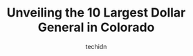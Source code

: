 ---
layout: ampstory
image: https://i0.wp.com/www.depkes.org/wp-content/uploads/2023/06/dollar-general-0-in-colorado-1685968258.jpeg?resize=640,853
author: techidn
featured: false
description: Discover the impressive array of Dollar General options in Colorado, where you can find 10 of the largest Dollar General establishments in the area. From renowned classics to hidden gems, Co
title: Unveiling the 10 Largest Dollar General in Colorado
cover:
   title: Unveiling the 10 Largest Dollar General in Colorado
   subtitle: Rickpate
   background: https://www.depkes.org/wp-content/uploads/2023/06/dollar-general-0-in-colorado-1685968258.jpeg

pages: 
 - layout: thirds
   top: <h1>#1 Dollar General</h1>
   bottom: "<p>The aisles here always seem disorganized and messy. There was even a spill in the middle of the aisle but with only one worker nobody could clean it up. The line was long</p>"
   background: https://www.depkes.org/wp-content/uploads/2023/06/dollar-general-1-in-colorado-1685968258.jpeg
   backgroundblur: true
 - layout: thirds
   top: <h1>#2 Dollar General</h1>
   bottom: "<p>5300 Sheridan Boulevard, Arvada, CO 80002, United States</p>"
   background: https://www.depkes.org/wp-content/uploads/2023/06/dollar-general-2-in-colorado-1685968259.jpeg
   cta:
      link: https://www.depkes.org/blog/unveiling-the-10-largest-dollar-general-in-colorado/
      text: Unveiling the 10 Largest Dollar General in Colorado
 - layout: thirds
   top: <h1>#3 Dollar General</h1>
   bottom: "<p>1355 S Sheridan Blvd, Lakewood, CO 80232, United States</p>"
   background: https://www.depkes.org/wp-content/uploads/2023/06/dollar-general-3-in-colorado-1685968260.jpeg
   cta:
      link: https://www.depkes.org/blog/unveiling-the-10-largest-dollar-general-in-colorado/
      text: Unveiling the 10 Largest Dollar General in Colorado
 - layout: thirds
   top: <h1>#4 Dollar General</h1>
   bottom: "<p>2417 S Prairie Ave, Pueblo, CO 81005, United States</p>"
   background: https://images.unsplash.com/photo-1602536052359-ef94c21c5948?ixlib=rb-4.0.3&ixid=MnwxMjA3fDB8MHxwaG90by1wYWdlfHx8fGVufDB8fHx8&auto=format&fit=crop&w=640&h=853&q=80
   cta:
      link: https://www.depkes.org/blog/unveiling-the-10-largest-dollar-general-in-colorado/
      text: Unveiling the 10 Largest Dollar General in Colorado
 - layout: thirds
   top: <h1>#5 Dollar General</h1>
   bottom: "<p>1785 S 8th St E, Colorado Springs, CO 80905, United States</p>"
   background: https://images.unsplash.com/photo-1489694553447-4c9339da310d?ixlib=rb-4.0.3&ixid=MnwxMjA3fDB8MHxwaG90by1wYWdlfHx8fGVufDB8fHx8&auto=format&fit=crop&w=640&h=853&q=80
   cta:
      link: https://www.depkes.org/blog/unveiling-the-10-largest-dollar-general-in-colorado/
      text: Unveiling the 10 Largest Dollar General in Colorado
 - layout: thirds
   top: <h1>#6 Dollar General</h1>
   bottom: "<p>1740 S Broad St Unit C, Milliken, CO 80543, United States</p>"
   background: https://images.unsplash.com/photo-1536745287225-21d689278fd1?ixlib=rb-4.0.3&ixid=MnwxMjA3fDB8MHxwaG90by1wYWdlfHx8fGVufDB8fHx8&auto=format&fit=crop&w=640&h=853&q=80
   cta:
      link: https://www.depkes.org/blog/unveiling-the-10-largest-dollar-general-in-colorado/
      text: Unveiling the 10 Largest Dollar General in Colorado
 - layout: thirds
   top: <h1>#7 Dollar General</h1>
   bottom: "<p>8495 N Pecos St, Federal Heights, CO 80260, United States</p>"
   background: https://images.unsplash.com/photo-1552083974-186346191183?ixlib=rb-4.0.3&ixid=MnwxMjA3fDB8MHxwaG90by1wYWdlfHx8fGVufDB8fHx8&auto=format&fit=crop&w=640&h=853&q=80
   cta:
      link: https://www.depkes.org/blog/unveiling-the-10-largest-dollar-general-in-colorado/
      text: Unveiling the 10 Largest Dollar General in Colorado
 - layout: thirds
   middle: Continue reading...
   background: https://images.unsplash.com/photo-1527066579998-dbbae57f45ce?ixlib=rb-4.0.3&ixid=MnwxMjA3fDB8MHxwaG90by1wYWdlfHx8fGVufDB8fHx8&auto=format&fit=crop&w=640&h=853&q=80
   cta:
      link: https://www.depkes.org/blog/unveiling-the-10-largest-dollar-general-in-colorado/
      text: Unveiling the 10 Largest Dollar General in Colorado
      
---